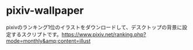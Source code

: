 # pixiv-wallpaper
pixivのランキング1位のイラストをダウンロードして、デスクトップの背景に設定するスクリプトです。https://www.pixiv.net/ranking.php?mode=monthly&amp;content=illust
